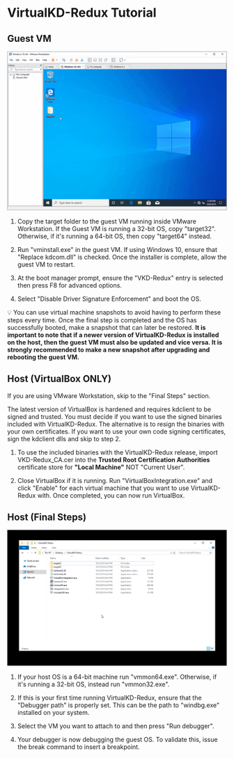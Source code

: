 # VirtualKD-Redux Tutorial

## Guest VM

![](TutorialGuest.gif)

1. Copy the target folder to the guest VM running inside VMware Workstation. If the Guest VM is running a 32-bit OS, copy "target32". Otherwise, if it's running a 64-bit OS, then copy "target64" instead.

2. Run "vminstall.exe" in the guest VM. If using Windows 10, ensure that "Replace kdcom.dll" is checked. Once the installer is complete, allow the guest VM to restart.

3. At the boot manager prompt, ensure the "VKD-Redux" entry is selected then press F8 for advanced options.

4. Select "Disable Driver Signature Enforcement" and boot the OS.

:bulb: You can use virtual machine snapshots to avoid having to perform these steps every time. Once the final step is completed and the OS has successfully booted, make a snapshot that can later be restored. **It is important to note that if a newer version of VirtualKD-Redux is installed on the host, then the guest VM must also be updated and vice versa. It is strongly recommended to make a new snapshot after upgrading and rebooting the guest VM.**

## Host (VirtualBox ONLY)

If you are using VMware Workstation, skip to the "Final Steps" section.

The latest version of VirtualBox is hardened and requires kdclient to be signed and trusted. You must decide if you want to use the signed binaries included with VirtualKD-Redux. The alternative is to resign the binaries with your own certificates. If you want to use your own code signing certificates, sign the kdclient dlls and skip to step 2.

1. To use the included binaries with the VirtualKD-Redux release, import VKD-Redux_CA.cer into the **Trusted Root Certification Authorities** certificate store for **"Local Machine"** NOT "Current User".

2. Close VirtualBox if it is running. Run "VirtualBoxIntegration.exe" and click "Enable" for each virtual machine that you want to use VirtualKD-Redux with. Once completed, you can now run VirtualBox.

## Host (Final Steps)

![](TutorialHost.gif)

1. If your host OS is a 64-bit machine run "vmmon64.exe". Otherwise, if it's running a 32-bit OS, instead run "vmmon32.exe".

2. If this is your first time running VirtualKD-Redux, ensure that the "Debugger path" is properly set. This can be the path to "windbg.exe" installed on your system.

3. Select the VM you want to attach to and then press "Run debugger".

4. Your debugger is now debugging the guest OS. To validate this, issue the break command to insert a breakpoint.
